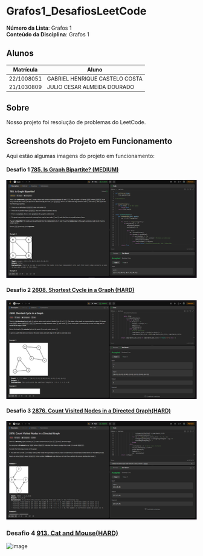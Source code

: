 # Grafos1_DesafiosLeetCode

**Número da Lista**: Grafos 1<br>
**Conteúdo da Disciplina**: Grafos 1<br>

## Alunos

| Matrícula  | Aluno                          |
| ---------- | ------------------------------ |
| 22/1008051 | GABRIEL HENRIQUE CASTELO COSTA |
| 21/1030809 | JULIO CESAR ALMEIDA DOURADO    |

## Sobre

Nosso projeto foi resolução de problemas do LeetCode.

## Screenshots do Projeto em Funcionamento

Aqui estão algumas imagens do projeto em funcionamento:

#### Desafio 1 [785. Is Graph Bipartite? (MEDIUM)](https://leetcode.com/problems/is-graph-bipartite/description/?envType=problem-list-v2&envId=graph&difficulty=MEDIUM)

![Screenshot Desafio 1](assets/Desafio1Passed.png)

#### Desafio 2 [2608. Shortest Cycle in a Graph (HARD)](https://leetcode.com/problems/shortest-cycle-in-a-graph/description/?envType=problem-list-v2&envId=graph&difficulty=HARD)

![Screenshot Desafio 2](assets/Desafio2Passed.png)

#### Desafio 3 [2876. Count Visited Nodes in a Directed Graph(HARD)](https://leetcode.com/problems/count-visited-nodes-in-a-directed-graph/description/?envType=problem-list-v2&envId=graph&difficulty=HARD)

![Screenshot Desafio 2](assets/Desafio3Passed.png)

### Desafio 4 [913. Cat and Mouse(HARD)](https://leetcode.com/problems/cat-and-mouse/description/)
![image](https://github.com/user-attachments/assets/70132226-f467-4b1b-a76e-4c077ae569e1)
